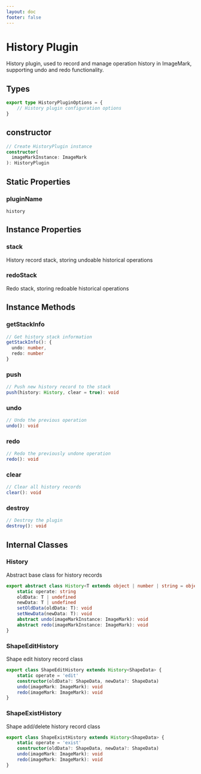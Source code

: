 ```yaml
---
layout: doc
footer: false
---
```


# History Plugin

History plugin, used to record and manage operation history in ImageMark, supporting undo and redo functionality.

## Types

```typescript
export type HistoryPluginOptions = {
	// History plugin configuration options
}
```

## constructor

```ts
// Create HistoryPlugin instance
constructor(
  imageMarkInstance: ImageMark
): HistoryPlugin
```

## Static Properties

### pluginName

`history`

## Instance Properties

### stack

History record stack, storing undoable historical operations

### redoStack

Redo stack, storing redoable historical operations

## Instance Methods

### getStackInfo

```ts
// Get history stack information
getStackInfo(): {
  undo: number,
  redo: number
}
```

### push

```ts
// Push new history record to the stack
push(history: History, clear = true): void
```

### undo

```ts
// Undo the previous operation
undo(): void
```

### redo

```ts
// Redo the previously undone operation
redo(): void
```

### clear

```ts
// Clear all history records
clear(): void
```

### destroy

```ts
// Destroy the plugin
destroy(): void
```

## Internal Classes

### History

Abstract base class for history records

```typescript
export abstract class History<T extends object | number | string = object> {
	static operate: string
	oldData: T | undefined
	newData: T | undefined
	setOldData(oldData: T): void
	setNewData(newData: T): void
	abstract undo(imageMarkInstance: ImageMark): void
	abstract redo(imageMarkInstance: ImageMark): void
}
```

### ShapeEditHistory

Shape edit history record class

```typescript
export class ShapeEditHistory extends History<ShapeData> {
	static operate = 'edit'
	constructor(oldData?: ShapeData, newData?: ShapeData)
	undo(imageMark: ImageMark): void
	redo(imageMark: ImageMark): void
}
```

### ShapeExistHistory

Shape add/delete history record class

```typescript
export class ShapeExistHistory extends History<ShapeData> {
	static operate = 'exist'
	constructor(oldData?: ShapeData, newData?: ShapeData)
	undo(imageMark: ImageMark): void
	redo(imageMark: ImageMark): void
}
```
